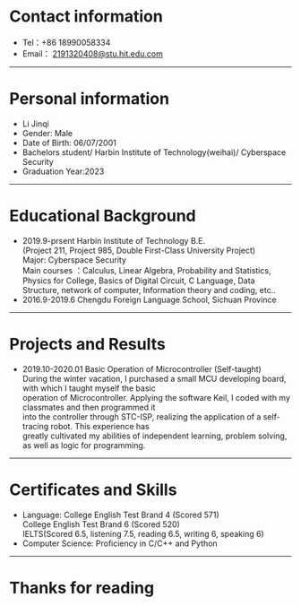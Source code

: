 
# Contact information

- Tel：+86 18990058334
- Email： 2191320408@stu.hit.edu.com

---

# Personal information

 - Li Jinqi
 - Gender: Male
 - Date of Birth: 06/07/2001
 - Bachelors student/ Harbin Institute of Technology(weihai)/ Cyberspace Security
 - Graduation Year:2023

---

# Educational Background
 - 2019.9-prsent   Harbin Institute of Technology   B.E.  
  (Project 211, Project 985, Double First-Class University Project)  
   Major: Cyberspace Security  
   Main courses ：Calculus, Linear Algebra, Probability and Statistics, Physics for College,  Basics of 
   Digital Circuit, C Language, Data Structure, network of computer, Information theory and coding, etc..  
 - 2016.9-2019.6 Chengdu Foreign Language School, Sichuan Province

---

# Projects and Results
- 2019.10-2020.01 Basic Operation of Microcontroller (Self-taught)  
  During the winter vacation, I purchased a small MCU developing board, with which I taught myself the basic  
  operation of Microcontroller. Applying the software Keil, I coded with my classmates and then programmed it  
  into the controller through STC-ISP, realizing the application of a self-tracing robot. This experience has  
  greatly cultivated my abilities of independent learning, problem solving, as well as logic for programming.

---

# Certificates and Skills
 - Language: College English Test Brand 4 (Scored 571)  
          College English Test Brand 6 (Scored 520)  
          IELTS(Scored 6.5, listening 7.5, reading 6.5, writing 6, speaking 6)  
 - Computer Science: Proficiency in C/C++ and Python  

---

# Thanks for reading

